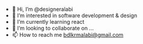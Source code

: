- 👋 Hi, I’m @designeralabi
- 👀 I’m interested in software development & design 
- 🌱 I’m currently learning react
- 💞️ I’m looking to collaborate on ...
- 📫 How to reach me bdlkrmalabi@gmail.com

<!---
designeralabi/designeralabi is a ✨ special ✨ repository because its `README.md` (this file) appears on your GitHub profile.
You can click the Preview link to take a look at your changes.
--->
